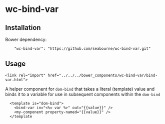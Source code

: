# wc-bind-var

## Installation

Bower dependency:
```
    "wc-bind-var": "https://github.com/seabourne/wc-bind-var.git"
```


## Usage

```
<link rel="import" href="../../../bower_components/wc-bind-var/bind-var.html">
```

A helper component for `dom-bind` that takes a literal (template) value and binds it to a variable for use in subsequent components within the `dom-bind`

```
  <template is="dom-bind">
    <bind-var in="<%= var %>" out="{{value}}" />
    <my-component property-named="{{value}}" />
  </template

```
